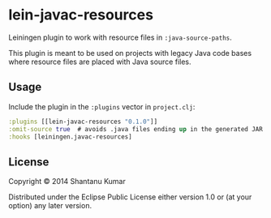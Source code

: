 # lein-javac-resources

Leiningen plugin to work with resource files in `:java-source-paths`.

This plugin is meant to be used on projects with legacy Java code bases where
resource files are placed with Java source files.

## Usage

Include the plugin in the `:plugins` vector in `project.clj`:

```clojure
:plugins [[lein-javac-resources "0.1.0"]]
:omit-source true  # avoids .java files ending up in the generated JAR file
:hooks [leiningen.javac-resources]
```

## License

Copyright © 2014 Shantanu Kumar

Distributed under the Eclipse Public License either version 1.0 or (at
your option) any later version.
